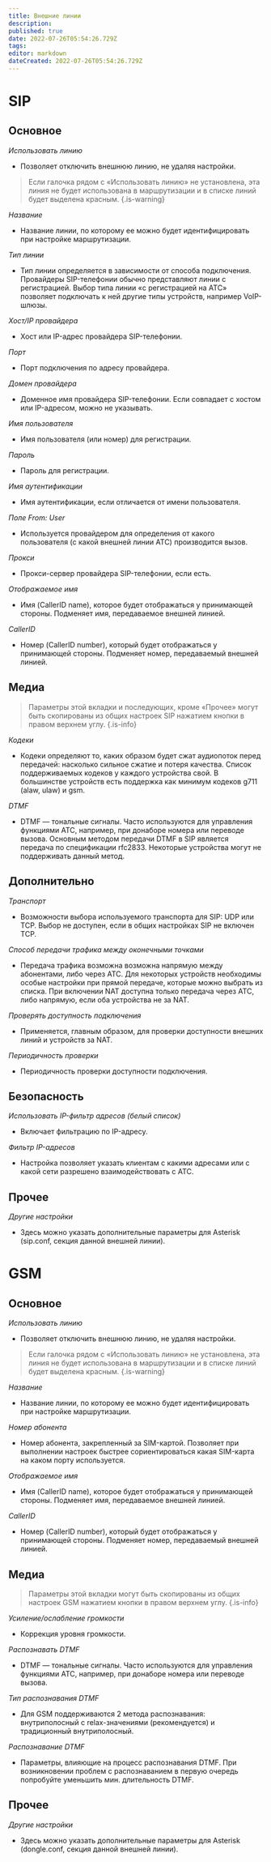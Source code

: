 ```yaml
---
title: Внешние линии
description: 
published: true
date: 2022-07-26T05:54:26.729Z
tags: 
editor: markdown
dateCreated: 2022-07-26T05:54:26.729Z
---
```


# SIP
## Основное

*Использовать линию*
- Позволяет отключить внешнюю линию, не удаляя настройки.
> Если галочка рядом с «Использовать линию» не установлена, эта линия не будет использована в маршрутизации и в списке линий будет выделена красным.
{.is-warning}

*Название*
- Название линии, по которому ее можно будет идентифицировать при настройке маршрутизации.

*Тип линии*
- Тип линии определяется в зависимости от способа подключения. Провайдеры SIP-телефонии обычно представляют линии с регистрацией. Выбор типа линии «с регистрацией на АТС» позволяет подключать к ней другие типы устройств, например VoIP-шлюзы.

*Хост/IP провайдера*
- Хост или IP-адрес провайдера SIP-телефонии.

*Порт*
- Порт подключения по адресу провайдера.

*Домен провайдера*
- Доменное имя провайдера SIP-телефонии. Если совпадает с хостом или IP-адресом, можно не указывать.

*Имя пользователя*
- Имя пользователя (или номер) для регистрации.

*Пароль*
- Пароль для регистрации.

*Имя аутентификации*
- Имя аутентификации, если отличается от имени пользователя.

*Поле From: User*
- Используется провайдером для определения от какого пользователя (с какой внешней линии АТС)  производится вызов.

*Прокси*
- Прокси-сервер провайдера SIP-телефонии, если есть.

*Отображаемое имя*
- Имя (CallerID name), которое будет отображаться у принимающей стороны. Подменяет имя, передаваемое внешней линией.

*CallerID*
- Номер (CallerID number), который будет отображаться у принимающей стороны. Подменяет номер, передаваемый внешней линией.

## <a id="media"></a>Медиа

> Параметры этой вкладки и последующих, кроме «Прочее» могут быть скопированы из общих настроек SIP нажатием кнопки  в правом верхнем углу.
{.is-info}

*Кодеки*
- Кодеки определяют то, каких образом будет сжат аудиопоток перед передачей: насколько сильное сжатие и потеря качества. Список поддерживаемых кодеков у каждого устройства свой. В большинстве устройств есть поддержка как минимум кодеков g711 (alaw, ulaw) и gsm.

*DTMF*
- DTMF — тональные сигналы. Часто используются для управления функциями АТС, например, при донаборе номера или переводе вызова. Основным методом передачи DTMF в SIP является передача по спецификации rfc2833. Некоторые устройства могут не поддерживать данный метод.

## Дополнительно

*Транспорт*
- Возможности выбора используемого транспорта для SIP: UDP или TCP. Выбор не доступен, если в общих настройках SIP не включен TCP.

*Способ передачи трафика между оконечными точками*
- Передача трафика возможна возможна напрямую между абонентами, либо через АТС. Для некоторых устройств необходимы особые настройки при прямой передаче, которые можно выбрать из списка. При включении NAT доступна только передача через АТС, либо напрямую, если оба устройства не за NAT.

*Проверять доступность подключения*
- Применяется, главным образом, для проверки доступности внешних линий и устройств за NAT.

*Периодичность проверки*
- Периодичность проверки доступности подключения.

## Безопасность

*Использовать IP-фильтр адресов (белый список)*
- Включает фильтрацию по IP-адресу.

*Фильтр IP-адресов*
- Настройка позволяет указать клиентам с какими адресами или с какой сети разрешено взаимодействовать с АТС.

## Прочее

*Другие настройки*
- Здесь можно указать дополнительные параметры для Asterisk (sip.conf, секция данной внешней линии).


# GSM
## Основное

*Использовать линию*
- Позволяет отключить внешнюю линию, не удаляя настройки.
> Если галочка рядом с «Использовать линию» не установлена, эта линия не будет использована в маршрутизации и в списке линий будет выделена красным.
{.is-warning}

*Название*
- Название линии, по которому ее можно будет идентифицировать при настройке маршрутизации.

*Номер абонента*
- Номер абонента, закрепленный за SIM-картой. Позволяет при выполнении настроек быстрее сориентироваться какая SIM-карта на каком порту используется.

*Отображаемое имя*
- Имя (CallerID name), которое будет отображаться у принимающей стороны. Подменяет имя, передаваемое внешней линией.

*CallerID*
- Номер (CallerID number), который будет отображаться у принимающей стороны. Под­меняет номер, передаваемый внешней линией.

## Медиа

> Параметры этой вкладки могут быть скопированы из общих настроек GSM нажатием кнопки  в правом верхнем углу.
{.is-info}

*Усиление/ослабление громкости*
- Коррекция уровня громкости.

*Распознавать DTMF*
- DTMF — тональные сигналы. Часто используются для управления функциями АТС, например, при донаборе номера или переводе вызова.

*Тип распознавания DTMF*
- Для GSM поддерживаются 2 метода распознавания: внутриполосный с relax-значениями (рекомендуется) и традиционный внутриполосный.

*Распознавание DTMF*
- Параметры, влияющие на процесс распознавания DTMF. При возникновении проблем с распознаванием в первую очередь попробуйте уменьшить мин. длительность DTMF.

## Прочее

*Другие настройки*
- Здесь можно указать дополнительные параметры для Asterisk (dongle.conf, секция данной внешней линии).